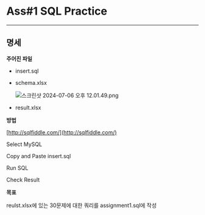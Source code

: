 # Ass#1 SQL Practice

---

## 명세

**주어진 파일**

- insert.sql
- schema.xlsx
    
    ![스크린샷 2024-07-06 오후 12.01.49.png](Ass#1%20SQL%20Practice%20d93c4c2a9d0d4825863a4456ba1bb3dd/%25E1%2584%2589%25E1%2585%25B3%25E1%2584%258F%25E1%2585%25B3%25E1%2584%2585%25E1%2585%25B5%25E1%2586%25AB%25E1%2584%2589%25E1%2585%25A3%25E1%2586%25BA_2024-07-06_%25E1%2584%258B%25E1%2585%25A9%25E1%2584%2592%25E1%2585%25AE_12.01.49.png)
    
- result.xlsx

**방법**

[http://sqlfiddle.com/](http://sqlfiddle.com/)

Select MySQL

Copy and Paste insert.sql 

Run SQL

Check Result

**목표**

reulst.xlsx에 있는 30문제에 대한 쿼리를 assignment1.sql에 작성